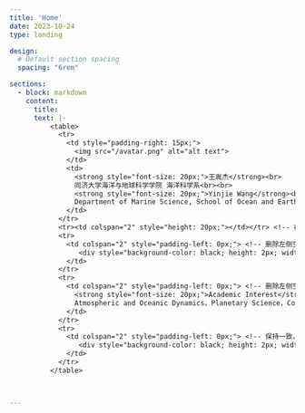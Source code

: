 ```yaml
---
title: 'Home'
date: 2023-10-24
type: landing

design:
  # Default section spacing
  spacing: "6rem"

sections:
  - block: markdown
    content:
      title: 
      text: |-
          <table>
            <tr>
              <td style="padding-right: 15px;">
                <img src="/avatar.png" alt="alt text">
              </td>
              <td>
                <strong style="font-size: 20px;">王胤杰</strong><br>
                同济大学海洋与地球科学学院 海洋科学系<br><br>
                <strong style="font-size: 20px;">Yinjie Wang</strong><br>
                Department of Marine Science, School of Ocean and Earth Sciences, Tongji University<br>
              </td>
            </tr>
            <tr><td colspan="2" style="height: 20px;"></td></tr> <!-- 在这里添加一个空行的效果 -->
            <tr>
              <td colspan="2" style="padding-left: 0px;"> <!-- 删除左侧空白 -->
                 <div style="background-color: black; height: 2px; width: 100%; margin: 0;"></div> <!-- 修改横杠颜色为黑色，宽度为100%，边距为0 -->
              </td>
            </tr>
            <tr>
              <td colspan="2" style="padding-left: 0px;"> <!-- 删除左侧空白，使文本对齐 -->
                <strong style="font-size: 20px;">Academic Interest</strong><br>
                Atmospheric and Oceanic Dynamics，Planetary Science，Complex System<br>
              </td>
            </tr>
            <tr>
              <td colspan="2" style="padding-left: 0px;"> <!-- 保持一致，删除左侧空白 -->
                 <div style="background-color: black; height: 2px; width: 100%; margin: 0;"></div> <!-- 保持横杠样式一致 -->
              </td>
            </tr>
          </table>



---
```

